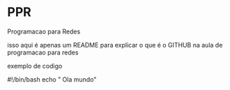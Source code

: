 # PPR
Programacao para Redes

isso aqui é apenas um README para explicar o que é o GITHUB na aula de programacao para redes

exemplo de codigo

#!/bin/bash
echo " Ola mundo"
